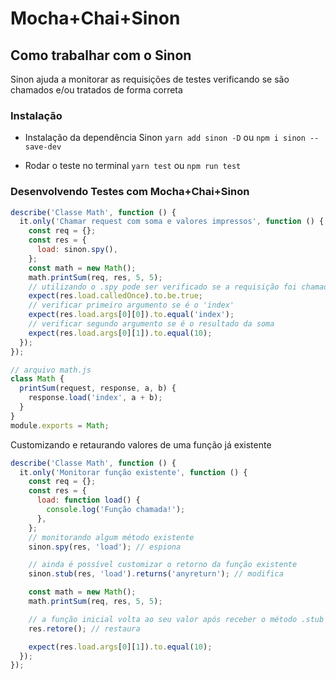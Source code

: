 # Mocha+Chai+Sinon

## Como trabalhar com o Sinon

Sinon ajuda a monitorar as requisições de testes verificando se são chamados e/ou tratados de forma correta

### Instalação

- Instalação da dependência Sinon
  `yarn add sinon -D` ou `npm i sinon --save-dev`

- Rodar o teste no terminal
  `yarn test` ou `npm run test`

### Desenvolvendo Testes com Mocha+Chai+Sinon

```javascript
describe('Classe Math', function () {
  it.only('Chamar request com soma e valores impressos', function () {
    const req = {};
    const res = {
      load: sinon.spy(),
    };
    const math = new Math();
    math.printSum(req, res, 5, 5);
    // utilizando o .spy pode ser verificado se a requisição foi chamada de forma correta
    expect(res.load.calledOnce).to.be.true;
    // verificar primeiro argumento se é o 'index'
    expect(res.load.args[0][0]).to.equal('index');
    // verificar segundo argumento se é o resultado da soma
    expect(res.load.args[0][1]).to.equal(10);
  });
});

// arquivo math.js
class Math {
  printSum(request, response, a, b) {
    response.load('index', a + b);
  }
}
module.exports = Math;
```

Customizando e retaurando valores de uma função já existente

```javascript
describe('Classe Math', function () {
  it.only('Monitorar função existente', function () {
    const req = {};
    const res = {
      load: function load() {
        console.log('Função chamada!');
      },
    };
    // monitorando algum método existente
    sinon.spy(res, 'load'); // espiona

    // ainda é possível customizar o retorno da função existente
    sinon.stub(res, 'load').returns('anyreturn'); // modifica

    const math = new Math();
    math.printSum(req, res, 5, 5);

    // a função inicial volta ao seu valor após receber o método .stub
    res.retore(); // restaura

    expect(res.load.args[0][1]).to.equal(10);
  });
});
```
